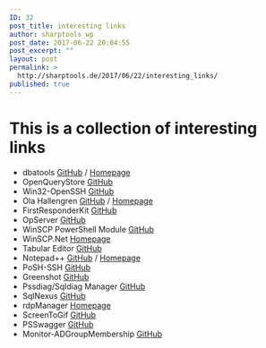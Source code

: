 ```yaml
---
ID: 32
post_title: interesting links
author: sharptools_wp
post_date: 2017-06-22 20:04:55
post_excerpt: ""
layout: post
permalink: >
  http://sharptools.de/2017/06/22/interesting_links/
published: true
---
```

# This is a collection of interesting links

*   dbatools [GitHub][1] / [Homepage][2]
*   OpenQueryStore [GitHub][3]
*   Win32-OpenSSH [GitHub][4]
*   Ola Hallengren [GitHub][5] / [Homepage][6]
*   FirstResponderKit [GitHub][7]
*   OpServer [GitHub][8]
*   WinSCP PowerShell Module [GitHub][9]
*   WinSCP.Net [Homepage][10]
*   Tabular Editor [GitHub][11]
*   Notepad++ [GitHub][12] / [Homepage][13]
*   PoSH-SSH [GitHub][14]
*   Greenshot [GitHub][15]
*   Pssdiag/Sqldiag Manager [GitHub][16]
*   SqlNexus [GitHub][17]
*   rdpManager [Homepage][18]
*   ScreenToGif [GitHub][19]
*   PSSwagger [GitHub][20]
*   Monitor-ADGroupMembership [GitHub][21]

 [1]: https://github.com/sqlcollaborative/dbatools
 [2]: https://dbatools.io/
 [3]: https://github.com/OpenQueryStore/OpenQueryStore
 [4]: https://github.com/PowerShell/Win32-OpenSSH
 [5]: https://github.com/olahallengren/sql-server-maintenance-solution
 [6]: https://ola.hallengren.com/
 [7]: https://github.com/BrentOzarULTD/SQL-Server-First-Responder-Kit
 [8]: https://github.com/opserver/Opserver
 [9]: https://github.com/dotps1/WinSCP
 [10]: https://winscp.net/eng/index.php
 [11]: https://github.com/otykier/TabularEditor
 [12]: https://github.com/notepad-plus-plus/notepad-plus-plus
 [13]: https://notepad-plus-plus.org/
 [14]: https://github.com/darkoperator/Posh-SSH
 [15]: https://github.com/greenshot/greenshot
 [16]: https://github.com/Microsoft/DiagManager
 [17]: https://github.com/Microsoft/SqlNexus
 [18]: https://www.cinspiration.de/de/
 [19]: https://github.com/NickeManarin/ScreenToGif
 [20]: https://github.com/PowerShell/PSSwagger
 [21]: https://github.com/lazywinadmin/Monitor-ADGroupMembership